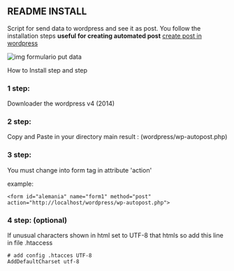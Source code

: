 ## README INSTALL 

Script for send data to wordpress and see it as post.
You follow the installation steps
**useful for creating automated post**
[create post in wordpress](http://codex.wordpress.org/Function_Reference/wp_insert_post)

![img formulario put data](http://i60.tinypic.com/294hzc9.png)


How to Install step and step

### 1 step:
Downloader the wordpress v4 (2014)

### 2 step:
Copy and Paste in your directory main
result : (wordpress/wp-autopost.php)

### 3 step:
You must change into form tag in attribute 'action' <form>
example:

    <form id="alemania" name="form1" method="post" action="http://localhost/wordpress/wp-autopost.php">

### 4 step: (optional)
If unusual characters shown in html set to UTF-8 that htmls
so add this line in file .htaccess
  
    # add config .htacces UTF-8
    AddDefaultCharset utf-8